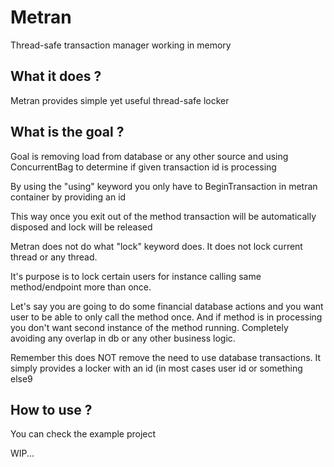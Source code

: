 # Metran
Thread-safe transaction manager working in memory

## What it does ? 
Metran provides simple yet useful thread-safe locker 

## What is the goal ? 
Goal is removing load from database or any other source and using ConcurrentBag to determine if given transaction id is processing

By using the "using" keyword you only have to BeginTransaction in metran container by providing an id

This way once you exit out of the method transaction will be automatically disposed and lock will be released

Metran does not do what "lock" keyword does. It does not lock current thread or any thread.

It's purpose is to lock certain users for instance calling same method/endpoint more than once. 

Let's say you are going to do some financial database actions and you want user to be able to only call the method once.
And if method is in processing you don't want second instance of the method running.
Completely avoiding any overlap in db or any other business logic. 

Remember this does NOT remove the need to use database transactions. It simply provides a locker with an id (in most cases user id or something else9

## How to use ? 
You can check the example project

WIP...
